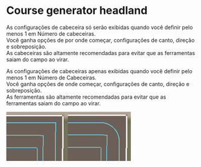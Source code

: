 # Course generator headland
  
As configurações de cabeceira só serão exibidas quando você definir pelo menos 1 em Número de cabeceiras.  
Você ganha opções de por onde começar, configurações de canto, direção e sobreposição.  
As cabeceiras são altamente recomendadas para evitar que as ferramentas saiam do campo ao virar.  


  
As configurações de cabeceiras apenas exibidas quando você definir pelo menos 1 em Número de Cabeceiras.  
Você ganha opções de onde começar, configurações de canto, direção e sobreposição.  
As ferramentas são altamente recomendadas para evitar que as ferramentas saiam do campo ao virar.  


![Image](../assets/images/sharproundcorner_0_0_330_130.png)

